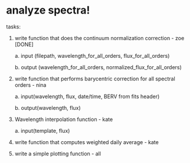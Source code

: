 # analyze spectra!

tasks:
1. write function that does the continuum normalization correction - zoe [DONE]
   
   a. input (filepath, wavelength_for_all_orders, flux_for_all_orders)
   
   b. output (wavelength_for_all_orders, normalized_flux_for_all_orders)

3. write function that performs barycentric correction for all spectral orders - nina

   a. input(wavelength, flux, date/time, BERV from fits header)

   b. output(wavelength, flux)

5. Wavelength interpolation function - kate

   a. input(template, flux)

6. write function that computes weighted daily average - kate

7. write a simple plotting function - all
